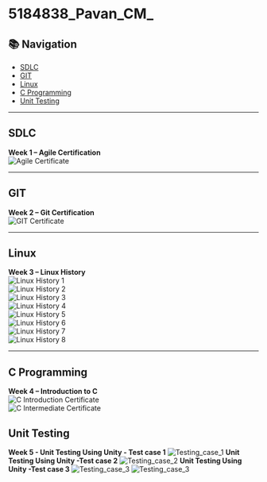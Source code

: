 # 5184838_Pavan_CM_

## 📚 Navigation
- [SDLC](#sdlc)
- [GIT](#git)
- [Linux](#linux)
- [C Programming](#c-programming)
- [Unit Testing](#Unit-Testing)

---

## SDLC
**Week 1 – Agile Certification**  
![Agile Certificate](./SDLC/5184838_Agile.JPG)

---

## GIT
**Week 2 – Git Certification**  
![GIT Certificate](./GIT/5184838_GIT_Certification.JPG)

---

## Linux
**Week 3 – Linux History**  
![Linux History 1](./Linux/5184838_Linux1.JPG)  
![Linux History 2](./Linux/5184838_Linux2.JPG)  
![Linux History 3](./Linux/5184838_Linux3.JPG)  
![Linux History 4](./Linux/5184838_Linux4.JPG)  
![Linux History 5](./Linux/5184838_Linux5.JPG)  
![Linux History 6](./Linux/5184838_Linux6.JPG)  
![Linux History 7](./Linux/5184838_Linux7.JPG)  
![Linux History 8](./Linux/5184838_Linux8.JPG)

---

## C Programming
**Week 4 – Introduction to C**  
![C Introduction Certificate](./C-Programming/5184838_Sololearn_Introduction_To_C.jpg)    
![C Intermediate Certificate](./C-Programming/5184838_Sololearn_Intermediate_C.jpg)

## Unit Testing
**Week 5 - Unit Testing Using Unity - Test case 1**
![Testing_case_1](./Unit_Testing/Unit_testing_1/Unit_Testing_case_1.JPG)
**Unit Testing Using Unity -Test case 2**
![Testing_case_2](./Unit_Testing/Unit_testing_2/Unit_testing_case_2.JPG)
**Unit Testing Using Unity -Test case 3**
![Testing_case_3](./Unit_Testing/Unit_testing_3/Unit_test_case_3a.JPG)
![Testing_case_3](./Unit_Testing/Unit_testing_3/Unit_test_case_3b.JPG)



